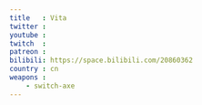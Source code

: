 ```yaml
---
title   : Vita
twitter :
youtube :
twitch  :
patreon :
bilibili: https://space.bilibili.com/20860362
country : cn
weapons :
    - switch-axe
---
```

